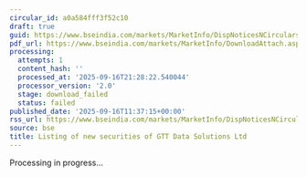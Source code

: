 ```yaml
---
circular_id: a0a584fff3f52c10
draft: true
guid: https://www.bseindia.com/markets/MarketInfo/DispNoticesNCirculars.aspx?Noticeid={3CE94070-D3F6-4F8C-B488-7635BC2C7B37}&noticeno=20250916-44&dt=09/16/2025&icount=44&totcount=79&flag=0
pdf_url: https://www.bseindia.com/markets/MarketInfo/DownloadAttach.aspx?id=20250916-44&attachedId=
processing:
  attempts: 1
  content_hash: ''
  processed_at: '2025-09-16T21:28:22.540044'
  processor_version: '2.0'
  stage: download_failed
  status: failed
published_date: '2025-09-16T11:37:15+00:00'
rss_url: https://www.bseindia.com/markets/MarketInfo/DispNoticesNCirculars.aspx?Noticeid={3CE94070-D3F6-4F8C-B488-7635BC2C7B37}&noticeno=20250916-44&dt=09/16/2025&icount=44&totcount=79&flag=0
source: bse
title: Listing of new securities of GTT Data Solutions Ltd
---
```


Processing in progress...